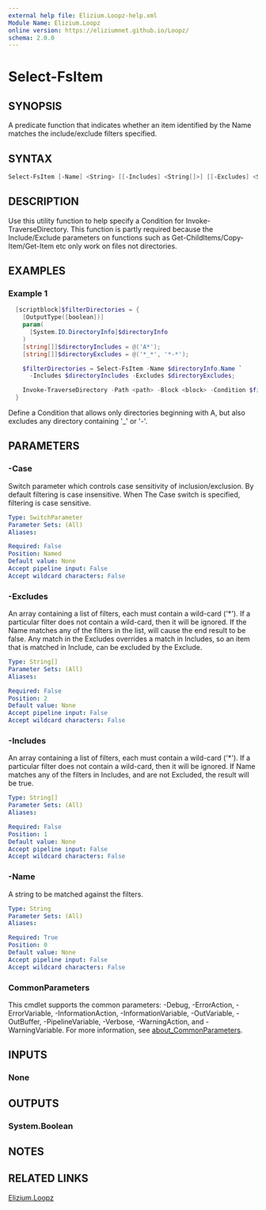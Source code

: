 ```yaml
---
external help file: Elizium.Loopz-help.xml
Module Name: Elizium.Loopz
online version: https://eliziumnet.github.io/Loopz/
schema: 2.0.0
---
```


# Select-FsItem

## SYNOPSIS

A predicate function that indicates whether an item identified by the Name matches
the include/exclude filters specified.

## SYNTAX

```powershell
Select-FsItem [-Name] <String> [[-Includes] <String[]>] [[-Excludes] <String[]>] [-Case] [<CommonParameters>]
```

## DESCRIPTION

Use this utility function to help specify a Condition for Invoke-TraverseDirectory.
This function is partly required because the Include/Exclude parameters on functions
such as Get-ChildItems/Copy-Item/Get-Item etc only work on files not directories.

## EXAMPLES

### Example 1

```powershell
  [scriptblock]$filterDirectories = {
    [OutputType([boolean])]
    param(
      [System.IO.DirectoryInfo]$directoryInfo
    )
    [string[]]$directoryIncludes = @('A*');
    [string[]]$directoryExcludes = @('*_*', '*-*');

    $filterDirectories = Select-FsItem -Name $directoryInfo.Name `
      -Includes $directoryIncludes -Excludes $directoryExcludes;

    Invoke-TraverseDirectory -Path <path> -Block <block> -Condition $filterDirectories;
  }
```

Define a Condition that allows only directories beginning with A, but also excludes
any directory containing '_' or '-'.

## PARAMETERS

### -Case

Switch parameter which controls case sensitivity of inclusion/exclusion. By default
filtering is case insensitive. When The Case switch is specified, filtering is case
sensitive.

```yaml
Type: SwitchParameter
Parameter Sets: (All)
Aliases:

Required: False
Position: Named
Default value: None
Accept pipeline input: False
Accept wildcard characters: False
```

### -Excludes

An array containing a list of filters, each must contain a wild-card ('*'). If a
particular filter does not contain a wild-card, then it will be ignored. If the Name
matches any of the filters in the list, will cause the end result to be false.
Any match in the Excludes overrides a match in Includes, so an item
that is matched in Include, can be excluded by the Exclude.

```yaml
Type: String[]
Parameter Sets: (All)
Aliases:

Required: False
Position: 2
Default value: None
Accept pipeline input: False
Accept wildcard characters: False
```

### -Includes

An array containing a list of filters, each must contain a wild-card ('*'). If a
particular filter does not contain a wild-card, then it will be ignored. If Name matches
any of the filters in Includes, and are not Excluded, the result will be true.

```yaml
Type: String[]
Parameter Sets: (All)
Aliases:

Required: False
Position: 1
Default value: None
Accept pipeline input: False
Accept wildcard characters: False
```

### -Name

A string to be matched against the filters.

```yaml
Type: String
Parameter Sets: (All)
Aliases:

Required: True
Position: 0
Default value: None
Accept pipeline input: False
Accept wildcard characters: False
```

### CommonParameters

This cmdlet supports the common parameters: -Debug, -ErrorAction, -ErrorVariable, -InformationAction, -InformationVariable, -OutVariable, -OutBuffer, -PipelineVariable, -Verbose, -WarningAction, and -WarningVariable. For more information, see [about_CommonParameters](http://go.microsoft.com/fwlink/?LinkID=113216).

## INPUTS

### None

## OUTPUTS

### System.Boolean

## NOTES

## RELATED LINKS

[Elizium.Loopz](https://github.com/EliziumNet/Loopz)
